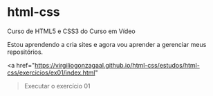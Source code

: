 # html-css
 Curso de HTML5 e CSS3 do Curso em Vídeo

Estou aprendendo a cria sites e agora vou aprender a gerenciar
 meus repositórios.

 <a href="https://virgiliogonzagaal.github.io/html-css/estudos/html-css/exercicios/ex01/index.html"
>Executar o exercício 01</a>